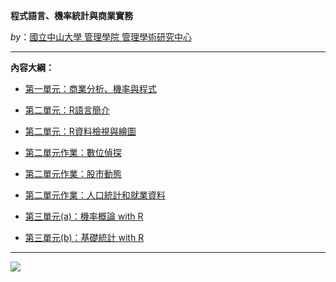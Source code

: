 
**程式語言、機率統計與商業實務**

*by*：[國立中山大學 管理學院 管理學術研究中心](https://bap.cm.nsysu.edu.tw/)

<hr>

**內容大綱：**

* [第一單元：商業分析、機率與程式](https://gtonychuo.github.io/2019RPB/unit01/unit01.html)

* [第二單元：R語言簡介](https://gtonychuo.github.io/2019RPB/unit02/unit02a.html)
* [第二單元：R資料檢視與繪圖](https://gtonychuo.github.io/2019RPB/unit02/unit02b.html)
* [第二單元作業：數位偵探](https://gtonychuo.github.io/2019RPB/unit02/zAS1-1.Rmd.html)
* [第二單元作業：股市動態](https://gtonychuo.github.io/2019RPB/unit02/AS1-2.Rmd.html)
* [第二單元作業：人口統計和就業資料](https://gtonychuo.github.io/2019RPB/unit02/AS1-3.Rmd.html)

* [第三單元(a)：機率概論 with R](https://gtonychuo.github.io/2019RPB/unit03/unit03a.html)
* [第三單元(b)：基礎統計 with R](https://gtonychuo.github.io/2019RPB/unit03/unit03b.html)

<hr>

![](http://bap.cm.nsysu.edu.tw/wp-content/uploads/2019/02/cm_nsysu80.png "")



